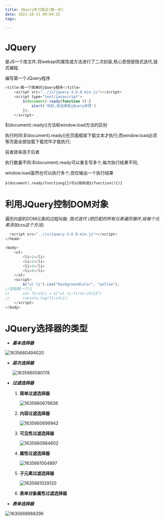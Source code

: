 ```yaml
---
title: JQuery学习笔记(第一天)
date: 2021-10-31 09:04:15
tags:

---
```


# JQuery

是JS一个库文件,将webapi的属性或方法进行了二次封装,核心思想是隐式迭代,链式编程.

编写第一个JQuery程序

```js
<title>第一个简单的jQuery程序</title>
    <script src="../js/jquery-3.6.0.min.js"></script>
    <script type="text/javascript">
        $(document).ready(function () {
            alert('你好,欢迎来到jQuery世界')
        });
    </script>
```



$(document).ready()方法和window.load方法的区别

执行时间:$(document).ready()在页面框架下载文本才执行;而window.load必须等页面全部加载下载完毕才能执行;

前者效率高于后者

执行数量不同:$(document).ready可以重复写多个,每次执行结果不同;

window.load虽然也可以执行多个,但仅输出一个执行结果

```
$(document).ready(functiong{})可以简称成$(function(){)}
```

# 利用JQuery控制DOM对象

遍历内部的DOM元素的过程叫做: *隐式迭代*  (*把匹配的所有元素遍历循环,给每个元素添加css这个方法*)

```js
  <script src="../js/jquery-3.6.0.min.js"></script>
</head>

<body>
    <ul>
        <li>1</li>
        <li>2</li>
        <li>3</li>
        <li>4</li>
    </ul>
    <script>
        $("ul li").css("backgroundColor", "yellow");
//获取第一个li
// 		var firstLi = $("ul li:first-child")
//      console.log(firstLi);
    </script>
</body>
```



# JQuery选择器的类型

- ***基本选择器***

![1635660494020](C:\Users\xt_xi\AppData\Roaming\Typora\typora-user-images\1635660494020.png)

- ***层次选择器***

  ![1635660580178](C:\Users\xt_xi\AppData\Roaming\Typora\typora-user-images\1635660580178.png)

- ***过滤选择器***

  

  

  1. **简单过滤选择器**

     ![1635660678836](C:\Users\xt_xi\AppData\Roaming\Typora\typora-user-images\1635660678836.png)

  2. **内容过滤选择器**

     ![1635660699942](C:\Users\xt_xi\AppData\Roaming\Typora\typora-user-images\1635660699942.png)

  3. **可见性过滤选择器**

     ![1635660984602](C:\Users\xt_xi\AppData\Roaming\Typora\typora-user-images\1635660984602.png)

  4. **属性过滤选择器**

     ![1635661004897](C:\Users\xt_xi\AppData\Roaming\Typora\typora-user-images\1635661004897.png)

  5. **子元素过滤选择器**

     ![1635661029120](C:\Users\xt_xi\AppData\Roaming\Typora\typora-user-images\1635661029120.png)

  6. **表单对象属性过滤选择器**

- ***表单选择器***

![1635668968296](C:\Users\xt_xi\AppData\Roaming\Typora\typora-user-images\1635668968296.png)

 